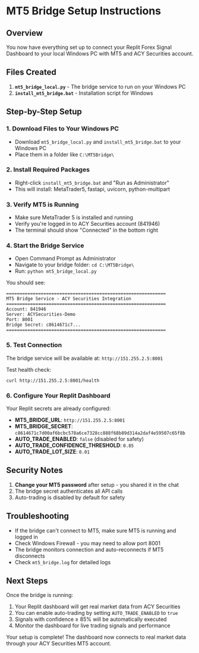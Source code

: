 # MT5 Bridge Setup Instructions

## Overview
You now have everything set up to connect your Replit Forex Signal Dashboard to your local Windows PC with MT5 and ACY Securities account.

## Files Created
1. **`mt5_bridge_local.py`** - The bridge service to run on your Windows PC
2. **`install_mt5_bridge.bat`** - Installation script for Windows

## Step-by-Step Setup

### 1. Download Files to Your Windows PC
- Download `mt5_bridge_local.py` and `install_mt5_bridge.bat` to your Windows PC
- Place them in a folder like `C:\MT5Bridge\`

### 2. Install Required Packages
- Right-click `install_mt5_bridge.bat` and "Run as Administrator"
- This will install: MetaTrader5, fastapi, uvicorn, python-multipart

### 3. Verify MT5 is Running
- Make sure MetaTrader 5 is installed and running
- Verify you're logged in to ACY Securities account (841946)
- The terminal should show "Connected" in the bottom right

### 4. Start the Bridge Service
- Open Command Prompt as Administrator
- Navigate to your bridge folder: `cd C:\MT5Bridge\`
- Run: `python mt5_bridge_local.py`

You should see:
```
============================================================
MT5 Bridge Service - ACY Securities Integration
============================================================
Account: 841946
Server: ACYSecurities-Demo
Port: 8001
Bridge Secret: c8614671c7...
============================================================
```

### 5. Test Connection
The bridge service will be available at: `http://151.255.2.5:8001`

Test health check:
```
curl http://151.255.2.5:8001/health
```

### 6. Configure Your Replit Dashboard
Your Replit secrets are already configured:
- **MT5_BRIDGE_URL**: `http://151.255.2.5:8001`
- **MT5_BRIDGE_SECRET**: `c8614671c7d00af6bcbc578a6ce7328cc888f68b89d314a2daf4e59507c65f8b`
- **AUTO_TRADE_ENABLED**: `false` (disabled for safety)
- **AUTO_TRADE_CONFIDENCE_THRESHOLD**: `0.85`
- **AUTO_TRADE_LOT_SIZE**: `0.01`

## Security Notes
1. **Change your MT5 password** after setup - you shared it in the chat
2. The bridge secret authenticates all API calls
3. Auto-trading is disabled by default for safety

## Troubleshooting
- If the bridge can't connect to MT5, make sure MT5 is running and logged in
- Check Windows Firewall - you may need to allow port 8001
- The bridge monitors connection and auto-reconnects if MT5 disconnects
- Check `mt5_bridge.log` for detailed logs

## Next Steps
Once the bridge is running:
1. Your Replit dashboard will get real market data from ACY Securities
2. You can enable auto-trading by setting `AUTO_TRADE_ENABLED` to `true`
3. Signals with confidence ≥ 85% will be automatically executed
4. Monitor the dashboard for live trading signals and performance

Your setup is complete! The dashboard now connects to real market data through your ACY Securities MT5 account.